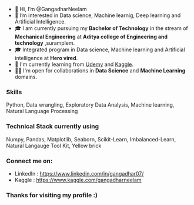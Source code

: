 - 👋 Hi, I’m @GangadharNeelam
- 👀 I’m interested in Data science, Machine learnig, Deep learning and Artificial Intelligence.
- 🎓 I am currently pursuing my **Bachelor of Technology** in the stream of **Mechanical Engineering** at **Aditya college of Engineering and technology** ,suramplem.
- 🎓 Integrated program in Data science, Machine learning and Artificial intelligence at **Hero vired**.
- 🌱 I'm currently learning from [Udemy](https://www.udemy.com/) and [Kaggle](https://www.kaggle.com/).
- 🤝🏻 I'm open for collaborations in **Data Science** and **Machine Learning** domains.

### Skills
Python, Data wrangling, Exploratory Data Analysis, Machine learning, Natural Language Processing

### Technical Stack currently using
Numpy, Pandas, Matplotlib, Seaborn, Scikit-Learn, Imbalanced-Learn, Natural Langauge Tool Kit, Yellow brick

### Connect me on:
- LinkedIn : https://www.linkedin.com/in/gangadhar07/
- Kaggle : https://www.kaggle.com/gangadharneelam

### Thanks for visiting my profile :)
